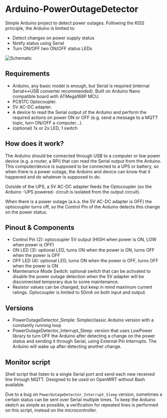 # Arduino-PowerOutageDetector

Simple Arduino project to detect power outages. Following the KISS principle, the Arduino is limited to:

- Detect changes on power supply status
- Notify status using Serial
- Turn ON/OFF two ON/OFF status LEDs

![Schematic](ArduinoPowerOutageDetector_Schematic.png)

## Requirements

- Arduino, any basic model is enough, but Serial is required (internal Serial<->USB converter recommended). Built on Arduino Nano compatible board with ATMega168P MCU.
- PC817C Optocoupler.
- 5V AC-DC adapter.
- A device to read the Serial output of the Arduino and perform the required actions on power ON or OFF (e.g. send a message to a MQTT topic, turn ON/OFF a computer...).
- (optional) 1x or 2x LED, 1 switch

## How does it work?

The Arduino should be connected through USB to a computer or low power device (e.g. a router, a RPi) that can read the Serial output from the Arduino.
This computer/device is supposed to be connected to a UPS or battery, so when there is a power outage, the Arduino and device can know that it happened and do whatever is supposed to do.

Outside of the UPS, a 5V AC-DC adapter feeds the Optocoupler (so the Arduino -UPS powered- circuit is isolated from the output circuit).

When there is a power outage (a.k.a. the 5V AC-DC adapter is OFF) the optocoupler turns off, so the Control Pin of the Arduino detects this change on the power status.

## Pinout & Components

- Control Pin (2): optocoupler 5V output (HIGH when power is ON, LOW when power is OFF)
- ON LED (3): optional LED, turns ON when the power is ON, turns OFF when the power is OFF
- OFF LED (4): optional LED, turns ON when the power is OFF, turns OFF when the power is ON
- Maintenance Mode Switch: optional switch that can be activated to disable the power outage detection when the 5V adapter will be disconnected temporary due to some maintenance.
- Resistor values can be changed, but keep in mind maximum current ratings. Optocoupler is limited to 50mA on both input and output.

## Versions

- PowerOutageDetector_Simple: Simple/classic Arduino version with a constantly running loop
- PowerOutageDetector_Interrupt_Sleep: version that uses LowPower library to turn OFF the Arduino after detecting a change on the power status and sending it through Serial, using External Pin Interrupts. The Arduino will wake up after detecting another change.

## Monitor script

Shell script that listen to a single Serial port and send each new received line through MQTT. Designed to be used on OpenWRT without Bash available.

Due to a bug on `PowerOutageDetector_Interrupt_Sleep` version, sometimes a certain status can be sent over Serial multiple times. To keep the Arduino sketch as simple as possible, a verification for repeated lines is performed on this script, instead on the microcontroller.
